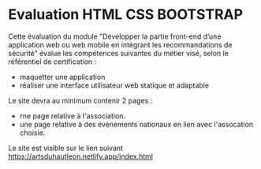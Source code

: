 
# Evaluation HTML CSS BOOTSTRAP

Cette évaluation du module "Développer la partie front-end d’une application web ou web mobile en intégrant les recommandations de sécurité" évalue les compétences suivantes du métier visé, selon le référentiel de certification :
- maquetter une application
- réaliser une interface utilisateur web statique et adaptable

Le site devra au minimum contenir 2 pages : 
- rne page relative à l'association.
- une page relative à des évènements nationaux en lien avec l'assocation choisie.


Le site est visible sur le lien suivant 
https://artsduhautleon.netlify.app/index.html





